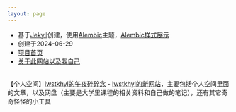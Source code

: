 ```yaml
---
layout: page
---
```


- 基于<a href="(https://jekyllrb.com/" target="_blank">Jekyll</a>创建，使用<a href="https://github.com/daviddarnes/alembic" target="_blank">Alembic</a>主题，<a href="https://lwstkhyl.github.io/elements/" target="_blank">Alembic样式展示</a>
- 创建于2024-06-29
- <a href="https://github.com/lwstkhyl/lwstkhyl.github.io" target="_blank">项目首页</a>
- <a href="https://lwstkhyl.github.io/talk_at_night/2023/06/15/talk-1/" target="_blank">关于此网站以及我自己</a>

<br/>
【个人空间】<a href="https://lwstkhyl.github.io/talk_at_night/" target="_blank">lwstkhyl的午夜碎碎念</a>
- <a href="https://lwstkhyl.me/" target="_blank">lwstkhyl的新网站</a>，主要包括个人空间里面的文章，以及网盘（主要是大学里课程的相关资料和自己做的笔记），还有其它奇奇怪怪的小工具
